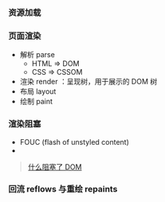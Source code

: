 ### 资源加载


### 页面渲染

- 解析 parse
  + HTML => DOM 
  + CSS => CSSOM
- 渲染 render ：呈现树，用于展示的 DOM 树
- 布局 layout
- 绘制 paint

### 渲染阻塞

- FOUC (flash of unstyled content)
- 

> [什么阻塞了 DOM](https://juejin.im/post/587f4afb61ff4b00651b3c18)

### 回流 reflows 与重绘 repaints